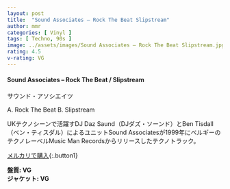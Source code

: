 ```yaml
---
layout: post
title:  "Sound Associates – Rock The Beat Slipstream"
author: mmr
categories: [ Vinyl ]
tags: [ Techno, 90s ]
image: ../assets/images/Sound Associates – Rock The Beat Slipstream.jpg
rating: 4.5
v-rating: VG
---
```


#### Sound Associates – Rock The Beat / Slipstream

サウンド・アソシエイツ

A. Rock The Beat
B. Slipstream

UKテクノシーンで活躍すDJ Daz Saund（DJダズ・ソーンド）とBen Tisdall（ベン・ティスダル）によるユニットSound Associatesが1999年にベルギーのテクノレーベルMusic Man Recordsからリリースしたテクノトラック。

[メルカリで購入](https://jp.mercari.com/item/m35823024589?afid=6142608987){:.button1}

<div class="mt-4 mb-4 d-flex align-items-center">
<strong class="mr-1">盤質: VG</strong>
</div>
<div class="mt-4 mb-4 d-flex align-items-center">
<strong class="mr-1">ジャケット: VG</strong>
</div>
